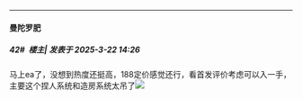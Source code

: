 ﻿
*****

####  曼陀罗肥  
##### 42#         楼主| 发表于 2025-3-22 14:26

马上ea了，没想到热度还挺高，188定价感觉还行，看首发评价考虑可以入一手，主要这个捏人系统和造房系统太吊了<img src="https://static.saraba1st.com/image/smiley/face2017/077.png" referrerpolicy="no-referrer">

